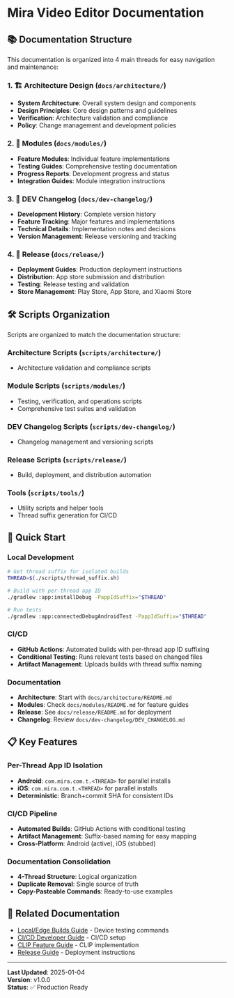 # Mira Video Editor Documentation

## 📚 Documentation Structure

This documentation is organized into 4 main threads for easy navigation and maintenance:

### 1. 🏗️ Architecture Design (`docs/architecture/`)
- **System Architecture**: Overall system design and components
- **Design Principles**: Core design patterns and guidelines
- **Verification**: Architecture validation and compliance
- **Policy**: Change management and development policies

### 2. 🧩 Modules (`docs/modules/`)
- **Feature Modules**: Individual feature implementations
- **Testing Guides**: Comprehensive testing documentation
- **Progress Reports**: Development progress and status
- **Integration Guides**: Module integration instructions

### 3. 📝 DEV Changelog (`docs/dev-changelog/`)
- **Development History**: Complete version history
- **Feature Tracking**: Major features and implementations
- **Technical Details**: Implementation notes and decisions
- **Version Management**: Release versioning and tracking

### 4. 🚀 Release (`docs/release/`)
- **Deployment Guides**: Production deployment instructions
- **Distribution**: App store submission and distribution
- **Testing**: Release testing and validation
- **Store Management**: Play Store, App Store, and Xiaomi Store

## 🛠️ Scripts Organization

Scripts are organized to match the documentation structure:

### Architecture Scripts (`scripts/architecture/`)
- Architecture validation and compliance scripts

### Module Scripts (`scripts/modules/`)
- Testing, verification, and operations scripts
- Comprehensive test suites and validation

### DEV Changelog Scripts (`scripts/dev-changelog/`)
- Changelog management and versioning scripts

### Release Scripts (`scripts/release/`)
- Build, deployment, and distribution automation

### Tools (`scripts/tools/`)
- Utility scripts and helper tools
- Thread suffix generation for CI/CD

## 🚀 Quick Start

### Local Development
```bash
# Get thread suffix for isolated builds
THREAD=$(./scripts/thread_suffix.sh)

# Build with per-thread app ID
./gradlew :app:installDebug -PappIdSuffix="$THREAD"

# Run tests
./gradlew :app:connectedDebugAndroidTest -PappIdSuffix="$THREAD"
```

### CI/CD
- **GitHub Actions**: Automated builds with per-thread app ID suffixing
- **Conditional Testing**: Runs relevant tests based on changed files
- **Artifact Management**: Uploads builds with thread suffix naming

### Documentation
- **Architecture**: Start with `docs/architecture/README.md`
- **Modules**: Check `docs/modules/README.md` for feature guides
- **Release**: See `docs/release/README.md` for deployment
- **Changelog**: Review `docs/dev-changelog/DEV_CHANGELOG.md`

## 📋 Key Features

### Per-Thread App ID Isolation
- **Android**: `com.mira.com.t.<THREAD>` for parallel installs
- **iOS**: `com.mira.com.t.<THREAD>` for parallel installs
- **Deterministic**: Branch+commit SHA for consistent IDs

### CI/CD Pipeline
- **Automated Builds**: GitHub Actions with conditional testing
- **Artifact Management**: Suffix-based naming for easy mapping
- **Cross-Platform**: Android (active), iOS (stubbed)

### Documentation Consolidation
- **4-Thread Structure**: Logical organization
- **Duplicate Removal**: Single source of truth
- **Copy-Pasteable Commands**: Ready-to-use examples

## 🔗 Related Documentation

- [Local/Edge Builds Guide](LOCAL_EDGE_BUILDS.md) - Device testing commands
- [CI/CD Developer Guide](architecture/CICD_DEVELOPER_GUIDE.md) - CI/CD setup
- [CLIP Feature Guide](modules/CLIP_FEATURE_README.md) - CLIP implementation
- [Release Guide](release/README.md) - Deployment instructions

---

**Last Updated**: 2025-01-04  
**Version**: v1.0.0  
**Status**: ✅ Production Ready